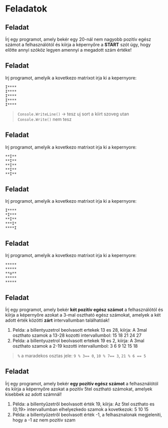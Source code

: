 # Feladatok

## Feladat
Írj egy programot, amely bekér egy 20-nál nem nagyobb pozitív egész számot a felhasználótól és kiírja a képernyőre a **START** szót úgy, hogy előtte annyi szóköz legyen amennyi a megadott szám értéke!
## Feladat
Irj programot, amelyik a kovetkezo matrixot irja ki a kepernyore:
```
I****
I****
I****
I****
I****
```
> `Console.WriteLine()` -> tesz uj sort a kiirt szoveg utan `Console.Write()` nem tesz

## Feladat
Irj programot, amelyik a kovetkezo matrixot irja ki a kepernyore:
```
**I**
**I**
**I**
**I**
**I**
```
## Feladat
Irj programot, amelyik a kovetkezo matrixot irja ki a kepernyore:
```
I****
*I***
**I**
***I*
****I
```
## Feladat
Irj programot, amelyik a kovetkezo matrixot irja ki a kepernyore:
```
*****
*****
**o**
*****
*****
```
## Feladat 
Írj egy programot, amely bekér **két pozitív egész számot** a felhasználótól és kiírja a képernyőre azokat a 3-mal osztható egész számokat, amelyek a két adott érték közötti **zárt** intervallumban találhatóak!
1. Pelda: a billentyuzetrol beolvasott ertekek 13 es 28, kiírja: A 3mal oszthato szamok a 13-28 kozotti intervallumbol: 15 18 21 24 27
1. Pelda: a billentyuzetrol beolvasott ertekek 19 es 2, kiírja: A 3mal oszthato szamok a 2-19 kozotti intervallumbol: 3 6 9 12 15 18
> `%` a maradekos osztas jele: `9 % 3== 0`, `10 % 7== 3`, `21 % 6 == 5`

## Feladat
Írj egy programot, amely bekér **egy pozitív egész számot** a felhasználótól és kiírja a képernyőre azokat a pozitív 5tel osztható számokat, amelyek kisebbek az adott számnál!
1. Példa: a billentyűzetről beolvasott érték 19, kíírja: Az 5tel oszthato es (0;19> intervallumban elhelyezkedo szamok a kovetkezok: 5 10 15 
2. Példa: a billentyűzetről beolvasott érték -1, a felhasznalonak megjeleniti, hogy a -1 az nem pozitiv szam
